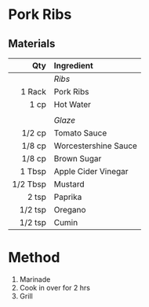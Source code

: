 # Pork Ribs

## Materials

|Qty|Ingredient|
|-:|:-|
||*Ribs*|
|1 Rack|Pork Ribs|
|1 cp|Hot Water|
|||
||*Glaze*|
|1/2 cp|Tomato Sauce|
|1/8 cp|Worcestershine Sauce|
|1/8 cp|Brown Sugar|
|1 Tbsp|Apple Cider Vinegar|
|1/2 Tbsp|Mustard|
|2 tsp|Paprika|
|1/2 tsp|Oregano|
|1/2 tsp|Cumin|

# Method

1. Marinade
2. Cook in over for 2 hrs
3. Grill
